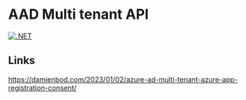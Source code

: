 # AAD Multi tenant API

[![.NET](https://github.com/damienbod/AadMutliApis/actions/workflows/dotnet.yml/badge.svg)](https://github.com/damienbod/AadMutliApis/actions/workflows/dotnet.yml)

## Links

https://damienbod.com/2023/01/02/azure-ad-multi-tenant-azure-app-registration-consent/